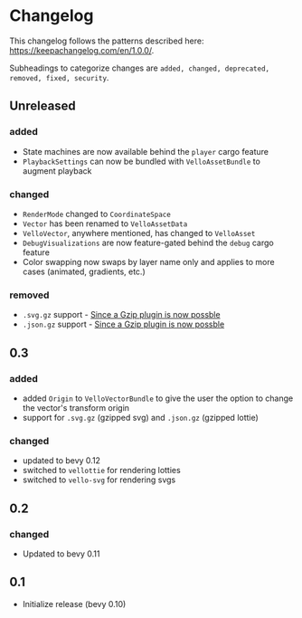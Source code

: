 # Changelog

This changelog follows the patterns described here: <https://keepachangelog.com/en/1.0.0/>.

Subheadings to categorize changes are `added, changed, deprecated, removed, fixed, security`.

## Unreleased

### added

- State machines are now available behind the `player` cargo feature
- `PlaybackSettings` can now be bundled with `VelloAssetBundle` to augment playback

### changed

- `RenderMode` changed to `CoordinateSpace`
- `Vector` has been renamed to `VelloAssetData`
- `VelloVector`, anywhere mentioned, has changed to `VelloAsset`
- `DebugVisualizations` are now feature-gated behind the `debug` cargo feature
- Color swapping now swaps by layer name only and applies to more cases (animated, gradients, etc.)

### removed

- `.svg.gz` support - [Since a Gzip plugin is now possble](https://github.com/bevyengine/bevy/issues/10518)
- `.json.gz` support - [Since a Gzip plugin is now possble](https://github.com/bevyengine/bevy/issues/10518)

## 0.3

### added

- added `Origin` to `VelloVectorBundle` to give the user the option to change the vector's transform origin
- support for `.svg.gz` (gzipped svg) and `.json.gz` (gzipped lottie)

### changed

- updated to bevy 0.12
- switched to `vellottie` for rendering lotties
- switched to `vello-svg` for rendering svgs

## 0.2

### changed

- Updated to bevy 0.11

## 0.1

- Initialize release (bevy 0.10)
